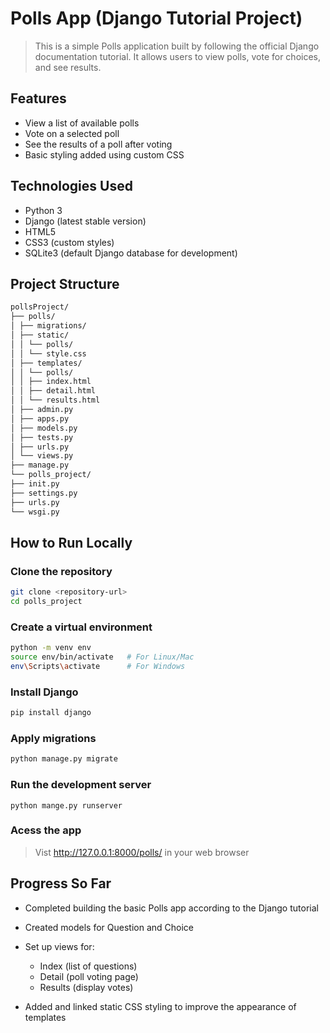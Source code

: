 # Polls App (Django Tutorial Project)

> This is a simple Polls application built by following the official Django documentation tutorial.
It allows users to view polls, vote for choices, and see results.

## Features

- View a list of available polls
- Vote on a selected poll
- See the results of a poll after voting
- Basic styling added using custom CSS

## Technologies Used

- Python 3
- Django (latest stable version)
- HTML5
- CSS3 (custom styles)
- SQLite3 (default Django database for development)

## Project Structure

``` bash
pollsProject/ 
├── polls/ 
│ ├── migrations/ 
│ ├── static/ 
│ │ └── polls/ 
│ │ └── style.css 
│ ├── templates/ 
│ │ └── polls/ 
│ │ ├── index.html 
│ │ ├── detail.html 
│ │ └── results.html 
│ ├── admin.py 
│ ├── apps.py 
│ ├── models.py 
│ ├── tests.py 
│ ├── urls.py 
│ └── views.py 
├── manage.py 
└── polls_project/ 
├── init.py 
├── settings.py 
├── urls.py 
└── wsgi.py
```

## How to Run Locally

### Clone the repository

```bash
git clone <repository-url>
cd polls_project
```

### Create a virtual environment

```bash
python -m venv env
source env/bin/activate   # For Linux/Mac
env\Scripts\activate      # For Windows
```

### Install Django

```bash
pip install django
```

### Apply migrations

```bash
python manage.py migrate
```

### Run the development server

```bush
python mange.py runserver
```

### Acess the app

>Vist <http://127.0.0.1:8000/polls/> in your web browser

## Progress So Far

- Completed building the basic Polls app according to the Django tutorial
- Created models for Question and Choice
- Set up views for:
  - Index (list of questions)
  - Detail (poll voting page)
  - Results (display votes)

- Added and linked static CSS styling to improve the appearance of templates
